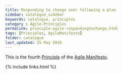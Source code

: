 ```yaml
---
title: Responding to change over following a plan
sidebar: catalogue_sidebar
keywords: catalogue, principles
category : Agile-Principles
permalink: principle-agile-respondingtochange.html
tags: [Principles, AgileManifesto]
folder: catalogue
last_updated: 25 May 2019
---
```


This is the fourth [Principle](principles) of the [Agile Manifesto](agilemanifesto-archetype).

{% include links.html %}
